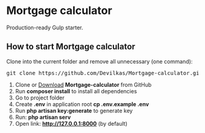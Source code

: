 <h1>Mortgage calculator</h1>

<p>Production-ready Gulp starter.</p>

<h2>How to start Mortgage calculator</h2>

<p>Clone into the current folder and remove all unnecessary (one command):</p>

<pre>git clone https://github.com/Devilkas/Mortgage-calculator.git .; rm -rf trunk .gitignore readme.md .git</pre>

<ol>
	<li>Clone or <a href="https://github.com/Devilkas/Mortgage-calculator/archive/refs/heads/main.zip">Download</a>
		<strong>Mortgage-calculator</strong> from GitHub
	</li>
	<li> Run <strong>composer install</strong> to install all dependencies</li>
	<li>Go to project folder</li>
	<li>Create <strong>.env</strong> in application root <strong>cp .env.example .env</strong></li>
	<li>Run <strong>php artisan key:generate</strong> to generate key</li>
	<li>Run: <strong>php artisan serv</strong></li>
	<li>Open link: <strong><a href="http://127.0.0.1:8000">http://127.0.0.1:8000</a></strong> (by default) </li>
</ol>

